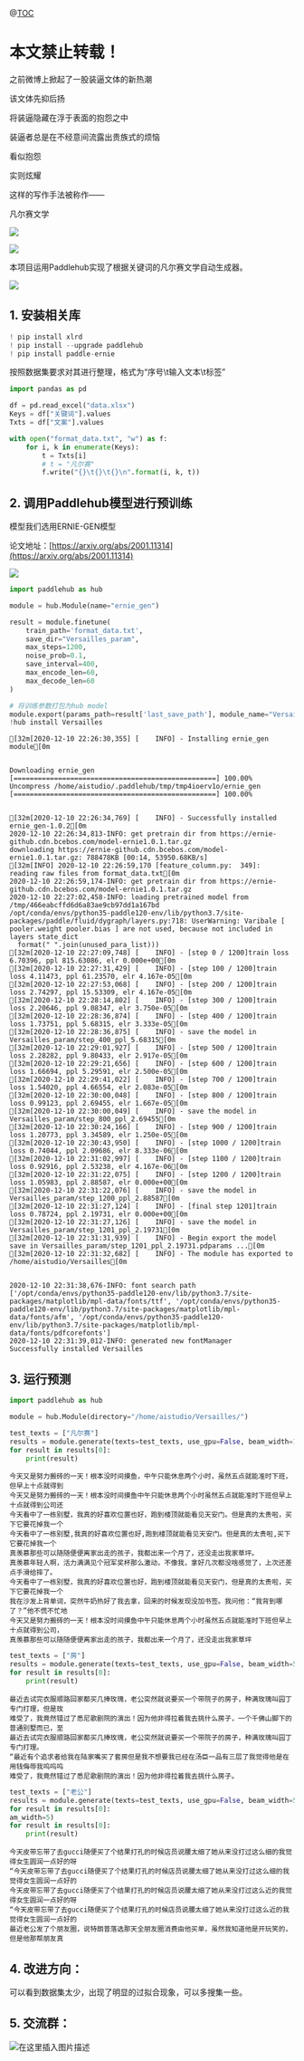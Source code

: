 ﻿@[TOC](用Paddlepaddle做一个凡尔赛文学生成器)
# 本文禁止转载！
之前微博上掀起了一股装逼文体的新热潮

该文体先抑后扬

​将装逼隐藏在浮于表面的抱怨之中

装逼者总是在不经意间流露出贵族式的烦恼

看似抱怨

实则炫耀

这样的写作手法被称作——

凡尔赛文学

![](https://img-blog.csdnimg.cn/img_convert/07dd9079d8251f2433754a16524a0aae.png)

![](https://img-blog.csdnimg.cn/img_convert/12dabed7705a4b3393c9a469b25fdfcb.png)


本项目运用Paddlehub实现了根据关键词的凡尔赛文学自动生成器。

![](https://img-blog.csdnimg.cn/img_convert/77f0d98f1239010cb7efb9408579b678.png)


## 1. 安装相关库


```python
! pip install xlrd
! pip install --upgrade paddlehub
! pip install paddle-ernie
```

按照数据集要求对其进行整理，格式为“序号\t输入文本\t标签”


```python
import pandas as pd

df = pd.read_excel("data.xlsx")
Keys = df["关键词"].values
Txts = df["文案"].values

with open("format_data.txt", "w") as f:
    for i, k in enumerate(Keys):
        t = Txts[i]
        # t = "凡尔赛"
        f.write("{}\t{}\t{}\n".format(i, k, t))
```

## 2. 调用Paddlehub模型进行预训练

模型我们选用ERNIE-GEN模型

论文地址：[https://arxiv.org/abs/2001.11314](https://arxiv.org/abs/2001.11314)

![](https://img-blog.csdnimg.cn/img_convert/23c56c22d013a26a0164ac0c57288c6c.png)



```python
import paddlehub as hub

module = hub.Module(name="ernie_gen")

result = module.finetune(
    train_path='format_data.txt',
    save_dir="Versailles_param",
    max_steps=1200,
    noise_prob=0.1,
    save_interval=400,
    max_encode_len=60,
    max_decode_len=60
)

# 将训练参数打包为hub model
module.export(params_path=result['last_save_path'], module_name="Versailles", author="lyp")
!hub install Versailles
```

    [32m[2020-12-10 22:26:30,355] [    INFO] - Installing ernie_gen module[0m


    Downloading ernie_gen
    [==================================================] 100.00%
    Uncompress /home/aistudio/.paddlehub/tmp/tmp4ioerv1o/ernie_gen
    [==================================================] 100.00%


    [32m[2020-12-10 22:26:34,769] [    INFO] - Successfully installed ernie_gen-1.0.2[0m
    2020-12-10 22:26:34,813-INFO: get pretrain dir from https://ernie-github.cdn.bcebos.com/model-ernie1.0.1.tar.gz
    downloading https://ernie-github.cdn.bcebos.com/model-ernie1.0.1.tar.gz: 788478KB [00:14, 53950.68KB/s]                            
    [32m[INFO] 2020-12-10 22:26:59,170 [feature_column.py:  349]:	reading raw files from format_data.txt[0m
    2020-12-10 22:26:59,174-INFO: get pretrain dir from https://ernie-github.cdn.bcebos.com/model-ernie1.0.1.tar.gz
    2020-12-10 22:27:02,458-INFO: loading pretrained model from /tmp/466eabcffd6d6a83ae9cb97dd1a167bd
    /opt/conda/envs/python35-paddle120-env/lib/python3.7/site-packages/paddle/fluid/dygraph/layers.py:718: UserWarning: Varibale [ pooler.weight pooler.bias ] are not used, because not included in layers state_dict
      format(" ".join(unused_para_list)))
    [32m[2020-12-10 22:27:09,748] [    INFO] - [step 0 / 1200]train loss 6.70396, ppl 815.63086, elr 0.000e+00[0m
    [32m[2020-12-10 22:27:31,429] [    INFO] - [step 100 / 1200]train loss 4.11473, ppl 61.23570, elr 4.167e-05[0m
    [32m[2020-12-10 22:27:53,068] [    INFO] - [step 200 / 1200]train loss 2.74297, ppl 15.53309, elr 4.167e-05[0m
    [32m[2020-12-10 22:28:14,802] [    INFO] - [step 300 / 1200]train loss 2.20646, ppl 9.08347, elr 3.750e-05[0m
    [32m[2020-12-10 22:28:36,874] [    INFO] - [step 400 / 1200]train loss 1.73751, ppl 5.68315, elr 3.333e-05[0m
    [32m[2020-12-10 22:28:36,875] [    INFO] - save the model in Versailles_param/step_400_ppl_5.68315[0m
    [32m[2020-12-10 22:29:01,927] [    INFO] - [step 500 / 1200]train loss 2.28282, ppl 9.80433, elr 2.917e-05[0m
    [32m[2020-12-10 22:29:21,656] [    INFO] - [step 600 / 1200]train loss 1.66694, ppl 5.29591, elr 2.500e-05[0m
    [32m[2020-12-10 22:29:41,022] [    INFO] - [step 700 / 1200]train loss 1.54020, ppl 4.66554, elr 2.083e-05[0m
    [32m[2020-12-10 22:30:00,048] [    INFO] - [step 800 / 1200]train loss 0.99123, ppl 2.69455, elr 1.667e-05[0m
    [32m[2020-12-10 22:30:00,049] [    INFO] - save the model in Versailles_param/step_800_ppl_2.69455[0m
    [32m[2020-12-10 22:30:24,166] [    INFO] - [step 900 / 1200]train loss 1.20773, ppl 3.34589, elr 1.250e-05[0m
    [32m[2020-12-10 22:30:43,950] [    INFO] - [step 1000 / 1200]train loss 0.74044, ppl 2.09686, elr 8.333e-06[0m
    [32m[2020-12-10 22:31:02,997] [    INFO] - [step 1100 / 1200]train loss 0.92916, ppl 2.53238, elr 4.167e-06[0m
    [32m[2020-12-10 22:31:22,075] [    INFO] - [step 1200 / 1200]train loss 1.05983, ppl 2.88587, elr 0.000e+00[0m
    [32m[2020-12-10 22:31:22,076] [    INFO] - save the model in Versailles_param/step_1200_ppl_2.88587[0m
    [32m[2020-12-10 22:31:27,124] [    INFO] - [final step 1201]train loss 0.78724, ppl 2.19731, elr 0.000e+00[0m
    [32m[2020-12-10 22:31:27,126] [    INFO] - save the model in Versailles_param/step_1201_ppl_2.19731[0m
    [32m[2020-12-10 22:31:31,939] [    INFO] - Begin export the model save in Versailles_param/step_1201_ppl_2.19731.pdparams ...[0m
    [32m[2020-12-10 22:31:32,682] [    INFO] - The module has exported to /home/aistudio/Versailles[0m


    2020-12-10 22:31:38,676-INFO: font search path ['/opt/conda/envs/python35-paddle120-env/lib/python3.7/site-packages/matplotlib/mpl-data/fonts/ttf', '/opt/conda/envs/python35-paddle120-env/lib/python3.7/site-packages/matplotlib/mpl-data/fonts/afm', '/opt/conda/envs/python35-paddle120-env/lib/python3.7/site-packages/matplotlib/mpl-data/fonts/pdfcorefonts']
    2020-12-10 22:31:39,012-INFO: generated new fontManager
    Successfully installed Versailles


## 3. 运行预测


```python
import paddlehub as hub

module = hub.Module(directory="/home/aistudio/Versailles/")
```


```python
test_texts = ["凡尔赛"]
results = module.generate(texts=test_texts, use_gpu=False, beam_width=10)
for result in results[0]:
    print(result)
```

    今天又是努力搬砖的一天！根本没时间摸鱼，中午只能休息两个小时，虽然五点就能准时下班，但早上十点就得到
    今天又是努力搬砖的一天！根本没时间摸鱼中午只能休息两个小时虽然五点就能准时下班但早上十点就得到公司还
    今天看中了一栋别墅，我真的好喜欢位置也好，跑到楼顶就能看见天安门。但是真的太贵啦，买下它要花掉我一个
    今天看中了一栋别墅,我真的好喜欢位置也好,跑到楼顶就能看见天安门。但是真的太贵啦,买下它要花掉我一个
    真羡慕那些可以随随便便离家出走的孩子，我都出来一个月了，还没走出我家草坪。
    真羡慕年轻人啊，活力满满见个冠军奖杯那么激动，不像我，拿好几次都没啥感觉了，上次还差点手滑给摔了。
    今天看中了一栋别墅，我真的好喜欢位置也好，跑到楼顶就能看见天安门，但是真的太贵啦，买下它要花掉我一个
    我在沙发上背单词，突然牛奶热好了我去拿，回来的时候发现没加书签。我问他：“我背到哪了？”他不慌不忙地
    今天又是努力搬砖的一天！根本没时间摸鱼中午只能休息两个小时虽然五点就能准时下班但早上十点就得到公司，
    真羡慕那些可以随随便便离家出走的孩子，我都出来一个月了，还没走出我家草坪



```python
test_texts = ["房"]
results = module.generate(texts=test_texts, use_gpu=False, beam_width=5)
for result in results[0]:
    print(result)
```

    最近去试完衣服顺路回家都买几捧玫瑰，老公突然就说要买一个带院子的房子，种满玫瑰叫园丁专门打理，但是玫
    难受了，我竟然错过了悉尼歌剧院的演出！因为他非得拉着我去挑什么房子，一个千佛山脚下的普通别墅而已，至
    最近去试完衣服顺路回家都买几捧玫瑰，老公突然就说要买一个带院子的房子，种满玫瑰叫园丁专门打理。
    “最近有个追求者给我在陆家嘴买了套房但是我不想要我已经在汤臣一品有三层了我觉得他是在用钱侮辱我呜呜呜
    难受了，我竟然错过了悉尼歌剧院的演出！因为他非得拉着我去挑什么房子。



```python
test_texts = ["老公"]
results = module.generate(texts=test_texts, use_gpu=False, beam_width=5)
for result in results[0]:
am_width=5)
for result in results[0]:
    print(result)
```

    今天皮带忘带了去gucci随便买了个结果打孔的时候店员说腰太细了她从来没打过这么细的我觉得女生圆润一点好的呀
    “今天皮带忘带了去gucci随便买了个结果打孔的时候店员说腰太细了她从来没打过这么细的我觉得女生圆润一点好的
    今天皮带忘带了去gucci随便买了个结果打孔的时候店员说腰太细了她从来没打过这么近的我觉得女生圆润一点好的呀
    “今天皮带忘带了去gucci随便买了个结果打孔的时候店员说腰太细了她从来没打过这么近的我觉得女生圆润一点好的
    最近老公发了个朋友圈，说特朗普落选那天全朋友圈消费由他买单，虽然我知道他是开玩笑的，但是他那帮朋友真


## 4. 改进方向：

可以看到数据集太少，出现了明显的过拟合现象，可以多搜集一些。

## 5. 交流群：
![在这里插入图片描述](https://img-blog.csdnimg.cn/20201120115403928.png?x-oss-process=image/watermark,type_ZmFuZ3poZW5naGVpdGk,shadow_10,text_aHR0cHM6Ly9ibG9nLmNzZG4ubmV0L3dlaXhpbl80NDkzNjg4OQ==,size_16,color_FFFFFF,t_70#pic_center)
